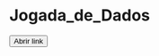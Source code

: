 # Jogada_de_Dados

<a href="https://Rafael-moratti.github.io/Jogada_de_Dados/" target="_blank"> <button>Abrir link</button> </a>
